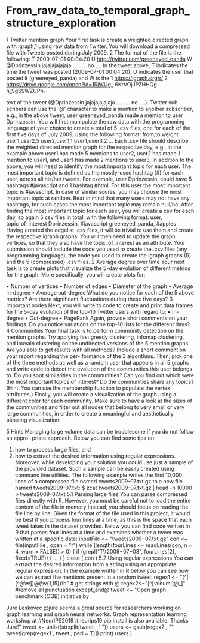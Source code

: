 # From_raw_data_to_temporal_graph_structure_exploration

1 Twitter mention graph
Your first task is create a weighted directed graph with igraph,1 using raw data from Twitter. You will download a compressed file with Tweets posted during July 2009. 2 The format of the file is the following:
T 2009-07-01 00:04:20
U http://twitter.com/greeneyed_panda
W @Dprinzessin jajajajajajaja.......... no.....
In the tweet above, T indicates the time the tweet was posted (2009-07-01 00:04:20), U indicates the user that posted it (greeneyed_panda) and W is the
1 https://igraph.org/r/
2 https://drive.google.com/open?id=1RjWUg- 6KrVOjJPZHHQg- h_9gSSWZUPn-
 
text of the tweet (@Dprinzessin jajajajajajaja.......... no.....). Twitter sub- scribers can use the ‘@’ character to make a mention to another subscriber, e.g., in the above tweet, user greeneyed_panda made a mention to user Dprinzessin.
You will first manipulate the raw data with the programming language of your choice to create a total of 5 .csv files, one for each of the first five days of July 2009, using the following format:
from,to,weight
user1,user2,5
user2,user1,1
user1,user3,2
...
Each .csv file should describe the weighted directed mention graph for the respective day, e.g., in the example above user1 has made 5 mentions to user2, user2 has made 1 mention to user1, and user1 has made 2 mentions to user3.
In addition to the above, you will need to identify the most important topic for each user. The most important topic is defined as the mostly-used hashtag (#) for each user, across all his/her tweets. For example, user Dprinzessin, could have 5 hashtags #javascript and 1 hashtag #html. For this user the most important topic is #javascript. In case of similar scores, you may choose the most important topic at random. Bear in mind that many users may not have any hashtags, for such cases the most important topic may remain null/na.
After finding the most important topic for each user, you will create a csv for each day, so again 5 csv files in total, with the following format:
user, topic_of_interest
Dprinzessin, #javascript greeneyed_panda, #apples
Having created the edgelist .csv files, it will be trivial to use them and create the respective igraph graphs. You will then need to update the graph vertices, so that they also have the topic_of_interest as an attribute.
Your submission should include the code you used to create the .csv files (any programming language), the code you used to create the igraph graphs (R) and the 5 (compressed) .csv files.
2 Average degree over time
Your next task is to create plots that visualize the 5-day evolution of different metrics for the graph. More specifically, you will create plots for:

• Number of vertices
• Number of edges
• Diameter of the graph • Average in-degree
• Average out-degree
What do you notice for each of the 5 above metrics? Are there significant fluctuations during these five days?
3 Important nodes
Next, you will write to code to create and print data frames for the 5-day evolution of the top-10 Twitter users with regard to:
• In-degree
• Out-degree • PageRank
Again, provide short comments on your findings. Do you notice variations on the top-10 lists for the different days?
4 Communities
Your final task is to perform community detection on the mention graphs. Try applying fast greedy clustering, infomap clustering, and louvain clustering on the undirected versions of the 5 mention graphs. Are you able to get results with all methods? Include a short comment on your report regarding the per- formance of the 3 algorithms.
Then, pick one of the three methods as well as a random user that appears in all 5 graphs and write code to detect the evolution of the communities this user belongs to. Do you spot similarities in the communities? Can you find out which were the most important topics of interest? Do the communities share any topics? (Hint: You can use the membership function to populate the vertex attributes.)
Finally, you will create a visualization of the graph using a different color for each community. Make sure to have a look at the sizes of the communities and filter out all nodes that belong to very small or very large communities, in order to create a meaningful and aesthetically pleasing visualization.

5 Hints
Managing large volume data can be troublesome if you do not follow an appro- priate approach. Below you can find some tips on:
1. how to process large files, and
2. how to extract the desired information using regular expressions.
Moreover, while developing your solution you could use just a sample of the provided dataset. Such a sample can be easily created using command line utilities. The following example writes the first 10,000 lines of a compressed file named tweets2009-07.txt.gz to a new file named tweets2009-07.txt:
$ zcat tweets2009-07.txt.gz | head -n 10000 > tweets2009-07.txt
5.1 Parsing large files
You can parse compressed files directly with R. However, you must be careful not to load the entire content of the file in memory Instead, you should focus on reading the file line by line. Given the format of the file used in this project, it would be best if you process four lines at a time, as this is the space that each tweet takes in the dataset provided.
Below you can find code written in R that parses four lines at a time and examines whether a tweet was written at a specific date:
inputFile <− "tweets2009−07.txt.gz"
con <− file(inputFile , open = "r")
while (length(fourLines <− readLines(con, n = 4, warn = FALSE)) > 0) {
if (grepl("T\t2009−07−03", fourLines[2], fixed=TRUE)) { ...
} }
close ( con )
5.2 Using regular expressions
You can extract the desired information from a string using an appropriate regular expression. In the example written in R below you can see how we can extract the mentions present in a random tweet:
regex1 <− "(^|[^@\\w])@(\\w{1,15})\\b" # get strings with @ regex2<−"[^[:alnum:]@_]" #remove all punctuation except_and@
tweet <− "Open graph benchmark (OGB) initiative by

Jure Leskovec @jure seems a great source for researchers
working on graph learning and graph neural networks.
Graph representation learning workshop at #NeurIPS2019 #neurips19 pip install is also available. Thanks Jure!"
tweet <− unlist(strsplit(tweet , " "))
users <− gsub(regex2 , "", tweet[grep(regex1 , tweet , perl = T)]) print( users )

